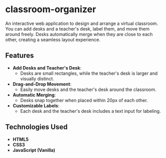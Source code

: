 # classroom-organizer
An interactive web application to design and arrange a virtual classroom. You can add desks and a teacher's desk, label them, and move them around freely. Desks automatically merge when they are close to each other, creating a seamless layout experience.  

## Features  
- **Add Desks and Teacher's Desk**:  
  - Desks are small rectangles, while the teacher's desk is larger and visually distinct.  
- **Drag-and-Drop Movement**:  
  - Easily move desks and the teacher's desk around the classroom.  
- **Automatic Merging**:  
  - Desks snap together when placed within 20px of each other.  
- **Customizable Labels**:  
  - Each desk and the teacher's desk includes a text input for labeling.  

## Technologies Used  
- **HTML5**  
- **CSS3**  
- **JavaScript (Vanilla)**  
